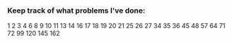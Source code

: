 ### Keep track of what problems I've done:
1
2
3
4
6
8
9
10
11
13
14
16
17 
18
19
20
21
25
26
27
34
35
36
45
48
57
64
71
72
99
120
145
162
